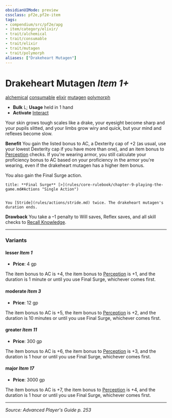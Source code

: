 ```yaml
---
obsidianUIMode: preview
cssclass: pf2e,pf2e-item
tags:
- compendium/src/pf2e/apg
- item/category/elixir/
- trait/alchemical
- trait/consumable
- trait/elixir
- trait/mutagen
- trait/polymorph
aliases: ["Drakeheart Mutagen"]
---
```

# Drakeheart Mutagen *Item 1+*  
[alchemical](rules/traits/alchemical.md "Alchemical Item Trait")  [consumable](rules/traits/consumable.md "Consumable Item Trait")  [elixir](rules/traits/elixir.md "Elixir Item Trait")  [mutagen](rules/traits/mutagen.md "Mutagen Item Trait")  [polymorph](rules/traits/polymorph.md "Polymorph Effect Trait")  

- **Bulk** L; **Usage** held in 1 hand
- **Activate** [Interact](rules/actions/interact.md)

Your skin grows tough scales like a drake, your eyesight become sharp and your pupils slitted, and your limbs grow wiry and quick, but your mind and reflexes become slow.

**Benefit** You gain the listed bonus to AC, a Dexterity cap of +2 (as usual, use your lowest Dexterity cap if you have more than one), and an item bonus to [Perception](compendium/skills.md#Perception) checks. If you're wearing armor, you still calculate your proficiency bonus to AC based on your proficiency in the armor you're wearing, even if the drakeheart mutagen has a higher item bonus.

You also gain the Final Surge action.

```ad-embed-ability
title: **Final Surge** [>](rules/core-rulebook/chapter-9-playing-the-game.md#Actions "Single Action")


You [Stride](rules/actions/stride.md) twice. The drakeheart mutagen's duration ends.
```

**Drawback** You take a –1 penalty to Will saves, Reflex saves, and all skill checks to [Recall Knowledge](rules/actions/recall-knowledge.md).

---
### Variants

#### lesser *Item 1*

- **Price**: 4 gp

The item bonus to AC is +4, the item bonus to [Perception](compendium/skills.md#Perception) is +1, and the duration is 1 minute or until you use Final Surge, whichever comes first.

#### moderate *Item 3*

- **Price**: 12 gp

The item bonus to AC is +5, the item bonus to [Perception](compendium/skills.md#Perception) is +2, and the duration is 10 minutes or until you use Final Surge, whichever comes first.

#### greater *Item 11*

- **Price**: 300 gp

The item bonus to AC is +6, the item bonus to [Perception](compendium/skills.md#Perception) is +3, and the duration is 1 hour or until you use Final Surge, whichever comes first.

#### major *Item 17*

- **Price**: 3000 gp

The item bonus to AC is +7, the item bonus to [Perception](compendium/skills.md#Perception) is +4, and the duration is 1 hour or until you use Final Surge, whichever comes first.

---
*Source: Advanced Player's Guide p. 253*